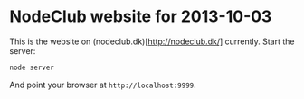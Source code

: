 # NodeClub website for 2013-10-03

This is the website on (nodeclub.dk)[http://nodeclub.dk/] currently. Start the server:

```bash
node server
```

And point your browser at `http://localhost:9999`.
